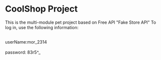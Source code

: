 <h1> CoolShop Project</h1>
This is the multi-module pet project based on Free API "Fake Store API"
To log in, use the following information:

<br>userName:mor_2314</br>
<br>password: 83r5^_</br>
